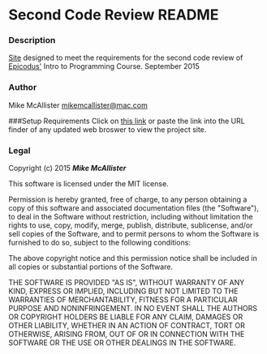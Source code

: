 # Second Code Review README 

### Description

[Site](http://dogpoetmike.github.io/second-code-review/) designed to meet the requirements for the second code review of [Epicodus'](http://epicodus.com) Intro to Programming Course. September 2015

### Author
Mike McAllister
[mikemcallister@mac.com](mailto:mikemcallister@mac.com)

###Setup Requirements
Click on [this link](http://dogpoetmike.github.io/second-code-review/) or paste the link into the URL finder of any updated web broswer to view the project site.

### Legal

Copyright (c) 2015 **_Mike McAllister_**

This software is licensed under the MIT license.

Permission is hereby granted, free of charge, to any person obtaining a copy
of this software and associated documentation files (the "Software"), to deal
in the Software without restriction, including without limitation the rights
to use, copy, modify, merge, publish, distribute, sublicense, and/or sell
copies of the Software, and to permit persons to whom the Software is
furnished to do so, subject to the following conditions:

The above copyright notice and this permission notice shall be included in
all copies or substantial portions of the Software.

THE SOFTWARE IS PROVIDED "AS IS", WITHOUT WARRANTY OF ANY KIND, EXPRESS OR
IMPLIED, INCLUDING BUT NOT LIMITED TO THE WARRANTIES OF MERCHANTABILITY,
FITNESS FOR A PARTICULAR PURPOSE AND NONINFRINGEMENT. IN NO EVENT SHALL THE
AUTHORS OR COPYRIGHT HOLDERS BE LIABLE FOR ANY CLAIM, DAMAGES OR OTHER
LIABILITY, WHETHER IN AN ACTION OF CONTRACT, TORT OR OTHERWISE, ARISING FROM,
OUT OF OR IN CONNECTION WITH THE SOFTWARE OR THE USE OR OTHER DEALINGS IN
THE SOFTWARE.
